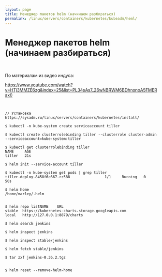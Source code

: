 ```yaml
---
layout: page
title: Менеджер пакетов helm (начинаем разбираться)
permalink: /linux/servers/containers/kubernetes/kubeadm/heml/
---
```


# Менеджер пакетов helm (начинаем разбираться)

<br/>

По материалам из видео индуса:

https://www.youtube.com/watch?v=HTj3MMZE6zg&index=25&list=PL34sAs7_26wNBRWM6BDhnonoA5FMERax0

<br/>

    // Установка
    https://sysadm.ru/linux/servers/containers/kubernetes/install/

    $ kubectl -n kube-system create serviceaccount tiller

    $ kubectl create clusterrolebinding tiller --clusterrole cluster-admin --serviceaccount=kube-system:tiller

    $ kubectl get clusterrolebinding tiller
    NAME     AGE
    tiller   21s

    $ helm init --service-account tiller

    $ kubectl -n kube-system get pods | grep tiller
    tiller-deploy-8458f6c667-rz588                1/1     Running   0          50s

    $ helm home
    /home/marley/.helm


    $ helm repo listNAME  	URL
    stable	https://kubernetes-charts.storage.googleapis.com
    local 	http://127.0.0.1:8879/charts

    $ helm search jenkins

    $ helm inspect jenkins

    $ helm inspect stable/jenkins

    $ helm fetch stable/jenkins

    $ tar zxf jenkins-0.36.2.tgz


    $ helm reset --remove-helm-home

